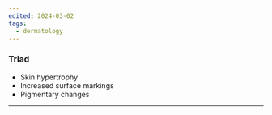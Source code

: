```yaml
---
edited: 2024-03-02
tags:
  - dermatology
---
```

### Triad 
- Skin hypertrophy
- Increased surface markings
- Pigmentary changes 

---

